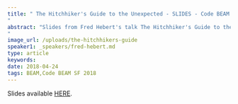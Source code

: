 ```yaml
---
title: " The Hitchhiker's Guide to the Unexpected - SLIDES - Code BEAM SF 2018
"
abstract: "Slides from Fred Hebert's talk The Hitchhiker's Guide to the Unexpected - Code BEAM SF 2018
"
image_url: /uploads/the-hitchhikers-guide
speaker1: _speakers/fred-hebert.md
type: article
keywords: 
date: 2018-04-24
tags: BEAM,Code BEAM SF 2018
---
```

Slides available <a href="http://s3.amazonaws.com/erlang-conferences-production/media/files/000/000/885/original/Fred_Hebert_-_The_hitchhikers_guide_to_the_unexpected.pdf?1524570533" target="_blank">HERE</a>.
